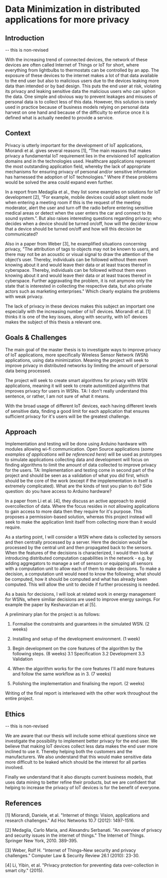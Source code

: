 # Data Minimization in distributed applications for more privacy 

## Introduction

-- this is non-revised

With the increasing trend of connected devices, the network of these devices are often called Internet of Things or IoT for short, where everything from lightbulbs to thermostats can be controlled by an app.  The exposure of these devices to the internet makes a lot of that data available to the end user but also to malicious users due to the devices leaking more data than intended or by bad design. This puts the end user at risk, violating its privacy and leaking sensitive data the malicious users who can siphon the data. One simple and obvious way to prevent leakages and misuses of personal data is to collect less of this data. However, this solution is rarely used in practice because of business models relying on personal data harvest on one hand and because of the difficulty to enforce once it is defined what is actually needed to provide a service. 

## Context 

Privacy is utterly important for the development of IoT applications, Miorandi et al. gives several reasons [1], “The main reasons that makes privacy a fundamental IoT requirement lies in the envisioned IoT application domains and in the technologies used. Healthcare applications represent the most outstanding application field, whereby the lack of appropriate mechanisms for ensuring privacy of personal and/or sensitive information has harnessed the adoption of IoT technologies.“ Where if these problems would be solved the area could expand even further. 

In a report from Medaglia et al., they list some examples on solutions for IoT development [2], “For example, mobile devices could adopt silent mode when entering a meeting room if this is the request of the meeting moderator, alert the user and turn off the radio before entering sensitive medical areas or detect when the user enters the car and connect to its sound system.”. But also raises interesting questions regarding privacy; who decides when a device should be turned on/off, how will the decider know that a device should be turned on/off and how will this decision be communicated?

Also in a paper from Weber [3], he examplified situations concerning privacy, "The attribution of tags to objects may not be known to users, and there may not be an acoustic or visual signal to draw the attention of the object’s user. Thereby, individuals can be followed without them even knowing about it and would leave their data or at least traces thereof in cyberspace. Thereby, individuals can be followed without them even knowing about it and would leave their data or at least traces thereof in cyberspace. Further aggravating the problem, it is not anymore only the state that is interested in collecting the respective data, but also private actors such as marketing enterprises." Which clearly explains the problems with weak privacy. 

The lack of privacy in these devices makes this subject an important one especially with the increasing number of IoT devices. Miorandi et al. [1] thinks it is one of the key issues, along with security, with IoT devices makes the subject of this thesis a relevant one.  

## Goals & Challenges

The main goal of the master thesis is to investigate ways to improve privacy of IoT applications, more specifically Wireless Sensor Network (WSN) applications, using data minimization. Meaning the project will seek to improve privacy in distributed networks by limiting the amount of personal data being processed. 

The project will seek to create smart algorithms for privacy with WSN applications, meaning it will seek to create automitized algorithms that improves privacy for users in WSNs. TA: I don't really understand this sentence, or rather, I am not sure of what it means.

With the broad usage of different IoT devices, each having different levels of sensitive data, finding a good limit for each application that ensures sufficient privacy for it's users will be the greatest challenge.

## Approach

Implementation and testing will be done using Arduino hardware with modules allowing wi-fi communication. Open Source applications (_some examples of applications will be referenced here_) will be used as prototypes to simulate applications collecting data and development will focus on finding algorithms to limit the amount of data collected to improve privacy for the users. TA: Implementation and testing come in second part of the project and should be seen as a validation of what you did first, which should be the core of the work (except if the impplementation in itself is extremely complicated). What are the kinds of test you plan to do? Side question: do you have access to Arduino hardware?

In a paper from Li et al. [4], they discuss an active approach to avoid overcollection of data. Where the focus resides in not allowing applications to gain access to more data then they require for it's purpose. This proposes a permission-based solution, whereas this project instead will seek to make the application limit itself from collecting more than it would require. 

As a starting point, I will consider a WSN where data is collected by sensors and then centrally processed by a server. Here the decision would be processed by the central unit and then propagated back to the sensors. When the features of the decisions is characterized, I would then look at introducing distributed computation capabilities in the network - e.g. by adding aggregators to manage a set of sensors or equipping all sensors with a computation unit to allow each of them to make decisions. To make a decision, a computation unit would need to know the following; what should be computed, how it should be computed and what has already been computed. This will allow the unit to decide if further processing is needed. 

As a basis for decisions, I will look at related work in energy management for WSNs, where similiar decisions are used to improve energy savings. For example the paper by Keshavarzian et al [5].

A preliminary plan for the project is as follows:

1. Formalise the constraints and guarantees in the simulated WSN. (2 weeks)

2. Installing and setup of the development environment. (1 week) 

3. Begin development on the core features of the algorithm by the following steps. (8 weeks)
 3.1 Specification
 3.2 Development
 3.3 Validation

4. When the algorithm works for the core features I'll add more features and follow the same workflow as in 3. (7 weeks)

5. Polishing the implementation and finalising the report. (2 weeks)

Writing of the final report is interleaved with the other work throughout the entire project.

## Ethics

-- this is non-revised

We are aware that our thesis will include some ethical questions since we investigate the possibility to implement better privacy for the end user. We believe that making IoT devices collect less data makes the end user more inclined to use it. Thereby helping both the customers and the manufacturers. We also understand that this would make sensitive data more difficult to be leaked which should be the interest for all parties involved. 

Finally we understand that it also disrupts current business models, that uses data mining to better refine their products, but we are confident that helping to increase the privacy of IoT devices is for the benefit of everyone. 


## References

[1] Miorandi, Daniele, et al. "Internet of things: Vision, applications and research challenges." Ad Hoc Networks 10.7 (2012): 1497-1516.

[2] Medaglia, Carlo Maria, and Alexandru Serbanati. "An overview of privacy and security issues in the internet of things." The Internet of Things. Springer New York, 2010. 389-395.

[3] Weber, Rolf H. "Internet of Things–New security and privacy challenges." Computer Law & Security Review 26.1 (2010): 23-30. 

[4] Li, Yibin, et al. "Privacy protection for preventing data over-collection in smart city." (2015).
